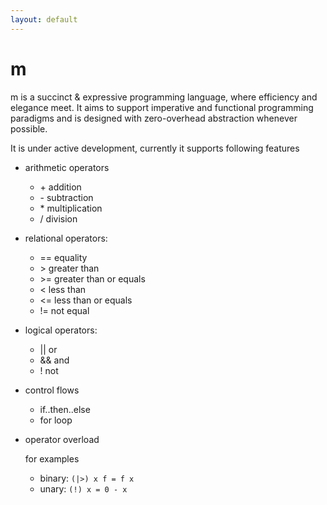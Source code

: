 ```yaml
---
layout: default
---
```


# m

m is a succinct & expressive programming language, where efficiency and elegance meet. It aims to support imperative and functional programming paradigms and is designed with zero-overhead abstraction whenever possible.

It is under active development, currently it supports following features
- arithmetic operators
  - \+    addition
  - \-    subtraction
  - \*    multiplication
  - /    division

- relational operators:
  - == equality
  - \>  greater than
  - \>= greater than or equals
  - \<  less than
  - \<= less than or equals
  - \!= not equal

- logical operators:
  - \|| or
  - && and
  - ! not

- control flows
  - if..then..else
  - for loop

- operator overload
  
  for examples
  - binary: ```(|>) x f = f x```
  - unary: ```(!) x = 0 - x```